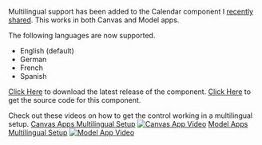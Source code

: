 
Multilingual support has been added to the Calendar component I [recently shared](https://pcf.gallery/calendar-control/). This works in both Canvas and Model apps. 

The following languages are now supported.
* English (default)
* German
* French
* Spanish

[Click Here](https://github.com/rwilson504/PCFControls/releases/latest/CalendarControl_managed.zip) to download the latest release of the component.
[Click Here](https://github.com/rwilson504/PCFControls) to get the source code for this component.

Check out these videos on how to get the control working in a multilingual setup.
[Canvas Apps Multilingual Setup](https://youtu.be/xSCHCRQFhMI)
[![Canvas App Video](https://img.youtube.com/vi/xSCHCRQFhMI/sddefault.jpg)](https://youtu.be/xSCHCRQFhMI)
[Model Apps Multilingual Setup](https://youtu.be/wJYN6TMnMT4)
[![Model App Video](https://img.youtube.com/vi/wJYN6TMnMT4/sddefault.jpg)](https://youtu.be/wJYN6TMnMT4)






<!--stackedit_data:
eyJwcm9wZXJ0aWVzIjoidGl0bGU6IE11bHRpbGluZ3VhbCBTdX
Bwb3J0IEZvciBQQ0YgQ2FsZW5kYXIgQ29udHJvbFxuYXV0aG9y
OiBSaWNoYXJkIFdpbHNvblxudGFnczogPi1cbiAgUG93ZXJBcH
BzLFBDRixDYWxlbmRhcixTY2hlZHVsaW5nLFJlc291cmNlcyxF
dmVudHMsRHluYW1pY3MsUG93ZXJQbGF0Zm9ybSxDb21wb25lbn
QsZDM2NSxjYW52YXNcbiIsImhpc3RvcnkiOlszNDUyOTI1NjIs
MTY2NTcwNDY4NCwxNzczODg1ODcwLDEzNjc0MzY1NzIsMTQzNT
k4MjEzMiwxMTI5ODUzMjg0LDE5NzI4NTQ3NDVdfQ==
-->